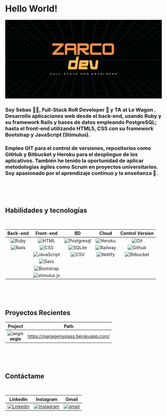 # Hello World!

![portada](hello.gif)

### Soy Sebas 🧒🏼, Full-Stack RoR Developer 🔸 y TA at Le Wagon . Desarrollo aplicaciones web desde el back-end, usando Ruby y su framework Rails y bases de datos empleando PostgreSQL; hasta el front-end utilizando HTML5, CSS con su framework Bootstrap y JavaScript (Stimulus).

### Empleo GIT para el control de versiones, repositorios como GitHub y Bitbucket y Heroku para el despliegue de los aplicativos. También he tenido la oportunidad de aplicar metodologías ágiles como Scrum en proyectos universitarios. Soy apasionado por el aprendizaje continuo y la enseñanza 💛.

<br><br><br>

## Habilidades y tecnologías

<br>

| Back-end | Front-end | BD | Cloud | Control Version |
| :------: | :-------: | :-: | :--: | :----------------------------: |
|![Ruby](https://img.icons8.com/color/40/ruby-programming-language.png "Ruby") | ![HTML](https://img.icons8.com/color/45/html-5--v1.png "HTML") | ![Postgresql](https://img.icons8.com/color/45/postgreesql.png "Postgresql") | ![Heroku](https://img.icons8.com/color/45/heroku.png "Heroku") | ![Git](https://img.icons8.com/color/45/git.png "Git")
|![Rails](https://img.icons8.com/external-tal-revivo-color-tal-revivo/50/external-rails-a-server-side-web-application-framework-written-in-ruby-logo-color-tal-revivo.png "Ruby on Rails") | ![CSS](https://img.icons8.com/fluency/45/css3.png "CSS") | ![SQLite](https://cdn.icon-icons.com/icons2/2107/PNG/48/file_type_sqlite_icon_130153.png "SQLite") | ![Railway](https://img.icons8.com/external-konkapp-flat-konkapp/45/external-railway-japan-konkapp-flat-konkapp.png "Railway") | ![Github](https://img.icons8.com/dusk/45/github.png "GitHub")
| | ![JavaScript](https://img.icons8.com/fluency/45/javascript.png "JavaScript") | ![CSV](https://img.icons8.com/parakeet/45/csv.png "CSV") | ![Netlify](https://img.icons8.com/external-tal-revivo-color-tal-revivo/45/external-netlify-a-cloud-computing-company-that-offers-hosting-and-serverless-backend-services-for-static-websites-logo-color-tal-revivo.png "Netlify") | ![Bitbucket](https://img.icons8.com/doodle/45/bitbucket-new.png "Bitbucket")
| | ![Sass](https://img.icons8.com/color/50/sass.png "Sass")
| | ![Bootstrap](https://img.icons8.com/color/50/bootstrap.png "Bootstrap")
| | <img src="https://seeklogo.com/images/S/stimulus-logo-00C9C155E0-seeklogo.com.png" alt="stimulus js" width="40" title="Stimulus.js">


<br><br><br>

## Proyectos Recientes


| Project | Path |
|:---:|:---:|
| <div>![aegis](https://i.imgur.com/d5ORGtK.png) <br> <b>aegis</b> </div> | https://managemypass.herokuapp.com/ |



<br><br><br>

## Contáctame

<br>

| LinkedIn | Instagram | Gmail |
|:---:|:---:|:---:|
| [![Linkedin](https://img.icons8.com/color/48/linkedin-circled--v1.png)](https://www.linkedin.com/in/sebasrestrepo/) | [![Instagram](https://img.icons8.com/fluency/48/instagram-new.png)](https://www.instagram.com/z.a.r.c.o/?hl=es-la) | [![gmail](https://img.icons8.com/color-glass/48/gmail.png)](https://mail.google.com/mail/u/1/?ogbl#inbox?compose=CllgCHrhTWCBJBnxnpqnzbsgCNJppJZSWcxSLtxsctRlGtrSBFpVHCCfcVDXfpZqcPKTLHDrPnq) |
